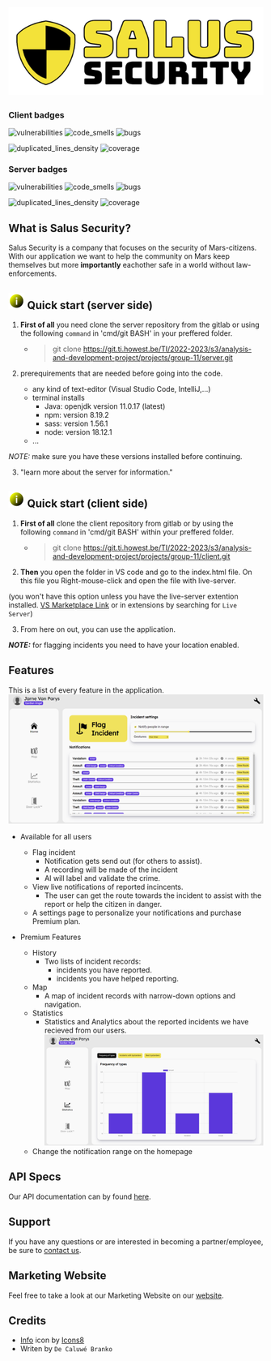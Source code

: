 # ![Salus Security](./images/logo_salus.png)
### Client badges
![vulnerabilities](https://sonar.ti.howest.be/api/project_badges/measure?project=2022.project-ii:mars-client-11&metric=vulnerabilities)
![code_smells](https://sonar.ti.howest.be/api/project_badges/measure?project=2022.project-ii:mars-client-11&metric=code_smells)
![bugs](https://sonar.ti.howest.be/api/project_badges/measure?project=2022.project-ii:mars-client-11&metric=bugs)

![duplicated_lines_density](https://sonar.ti.howest.be/api/project_badges/measure?project=2022.project-ii:mars-client-11&metric=duplicated_lines_density)
![coverage](https://sonar.ti.howest.be/api/project_badges/measure?project=2022.project-ii:mars-client-11&metric=coverage)

### Server badges

![vulnerabilities](https://sonar.ti.howest.be/api/project_badges/measure?project=2022.project-ii:mars-server-11&metric=vulnerabilities)
![code_smells](https://sonar.ti.howest.be/api/project_badges/measure?project=2022.project-ii:mars-server-11&metric=code_smells)
![bugs](https://sonar.ti.howest.be/api/project_badges/measure?project=2022.project-ii:mars-server-11&metric=bugs)

![duplicated_lines_density](https://sonar.ti.howest.be/api/project_badges/measure?project=2022.project-ii:mars-server-11&metric=duplicated_lines_density)
![coverage](https://sonar.ti.howest.be/api/project_badges/measure?project=2022.project-ii:mars-server-11&metric=coverage)

## What is Salus Security?
Salus Security is a company that focuses on the security of Mars-citizens. With our application we want to help the community on Mars keep themselves but more <b>importantly</b> eachother safe in a world without law-enforcements.

## ![info](./images/info-img-32.png) Quick start (server side) 
1. <b>First of all</b> you need clone the server repository
from the gitlab or using the following `command` in 'cmd/git BASH' in your preffered folder. 
    - > git clone https://git.ti.howest.be/TI/2022-2023/s3/analysis-and-development-project/projects/group-11/server.git 


2. prerequirements that are needed before going into the code.
    - any kind of text-editor (Visual Studio Code, IntelliJ,...)
    - terminal installs
        - Java: openjdk version 11.0.17 (latest)
        - npm: version 8.19.2 
        - sass: version 1.56.1 
        - node: version 18.12.1
    - ...


*_NOTE:_* make sure you have these versions installed before continuing.

3. "learn more about the server for information."


## ![info](./images/info-img-32.png) Quick start (client side) 
1. <b>First of all</b> clone the client repository
from gitlab or by using the following `command` in 'cmd/git BASH' within your preffered folder. 
    - > git clone https://git.ti.howest.be/TI/2022-2023/s3/analysis-and-development-project/projects/group-11/client.git 

2. <b>Then</b> you open the folder in VS code and go to the index.html file. On this file you Right-mouse-click and open the file with live-server. 

(you won't have this option unless you have the live-server extention installed. [VS Marketplace Link](https://marketplace.visualstudio.com/items?itemName=ritwickdey.LiveServer) or in extensions by searching for `Live Server`)

3. From here on out, you can use the application.

**_NOTE:_** for flagging incidents you need to have your location enabled.


## Features
This is a list of every feature in the application.
![homepage](./images/homepage.png)

- Available for all users
    - Flag incident
        - Notification gets send out (for others to assist).
        - A recording will be made of the incident
        - AI will label and validate the crime.
    - View live notifications of reported incincents.
        - The user can get the route towards the incident to assist with the report or help the citizen in danger.
    - A settings page to personalize your notifications and purchase Premium plan.

- Premium Features
    - History
        - Two lists of incident records:
            - incidents you have reported.
            - incidents you have helped reporting.
    - Map
        - A map of incident records with narrow-down options and navigation.
    - Statistics
        - Statistics and Analytics about the reported incidents we have recieved from our users.
        ![charts-preview](./images/charts-img.png)
    - Change the notification range on the homepage


## API Specs
Our API documentation can by found [here](https://git.ti.howest.be/TI/2022-2023/s3/analysis-and-development-project/projects/group-11/documentation/-/blob/main/api-spec/openapi-mars.yaml ).


## Support
If you have any questions or are interested in becoming a partner/employee, be sure to [contact us](https://sites.google.com/student.howest.be/mars-group11/hr/contact-us?authuser=1).

## Marketing Website
Feel free to take a look at our Marketing Website on our [website](https://sites.google.com/student.howest.be/mars-group11/homepage?authuser=1).

## Credits
- <a target="_blank" href="https://icons8.com/icon/VQOfeAx5KWTK/info">Info</a> icon by <a target="_blank" href="https://icons8.com">Icons8</a>
- Writen by `De Caluwé Branko`